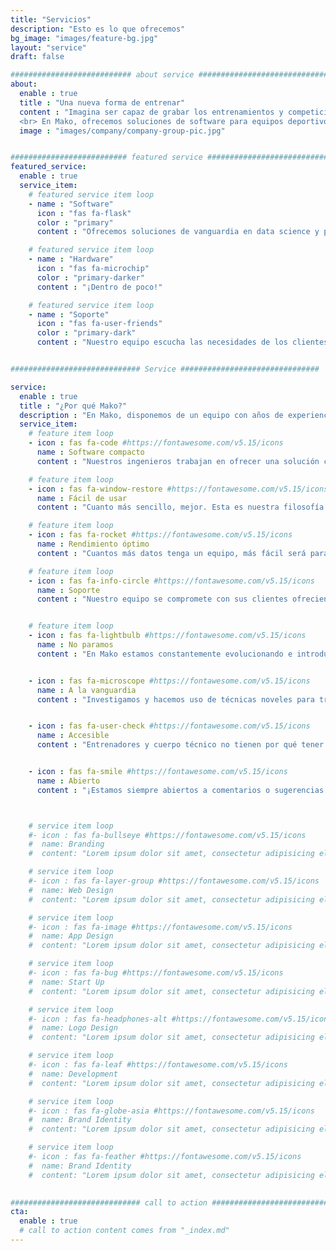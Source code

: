 ```yaml
---
title: "Servicios"
description: "Esto es lo que ofrecemos"
bg_image: "images/feature-bg.jpg"
layout: "service"
draft: false

########################### about service #############################
about:
  enable : true
  title : "Una nueva forma de entrenar"
  content : "Imagina ser capaz de grabar los entrenamientos y competiciones de diferentes deportistas al mismo tiempo, y poder analizar más tarde su rendimiento de forma cuantitativa comparando movimientos, valocidades frecuencias cardíacas y más con una precisión de centésimas de segundo.         
  <br> En Mako, ofrecemos soluciones de software para equipos deportivos de alto rendimiento, proveyéndolos de todo lo necesario para el análisis de su deporte o modalidad. Además, ofrecemos soporte a la hora de actualizar nuestros programas en función de sus requisitos, añadiendo nuevas funcionalidades y obteniendo así resultados más completos."
  image : "images/company/company-group-pic.jpg"


########################## featured service ############################
featured_service:
  enable : true
  service_item:
    # featured service item loop
    - name : "Software"
      icon : "fas fa-flask"
      color : "primary"
      content : "Ofrecemos soluciones de vanguardia en data science y procesado de señal"

    # featured service item loop
    - name : "Hardware"
      icon : "fas fa-microchip"
      color : "primary-darker"
      content : "¡Dentro de poco!"

    # featured service item loop
    - name : "Soporte"
      icon : "fas fa-user-friends"
      color : "primary-dark"
      content : "Nuestro equipo escucha las necesidades de los clientes para adaptar nuestras soluciones a las necesidades de los deportistas"


############################# Service ###############################

service:
  enable : true
  title : "¿Por qué Mako?"
  description : "En Mako, disponemos de un equipo con años de experiencia a sus espaldas tanto en campos de la ingeniería de datos como del deporte de alto nivel. Es por esta razón que creemos firmemente en la simbiosis entre tecnología y entrenamiento para lograr el rendimiento deportivo óptimo"
  service_item:
    # feature item loop
    - icon : fas fa-code #https://fontawesome.com/v5.15/icons
      name : Software compacto
      content : "Nuestros ingenieros trabajan en ofrecer una solución compacta con todo el software que un euipo deportivo pueda necesitar"

    # feature item loop
    - icon : fas fa-window-restore #https://fontawesome.com/v5.15/icons
      name : Fácil de usar
      content : "Cuanto más sencillo, mejor. Esta es nuestra filosofía a la hora de desarrollar unas interfaces de usuario limpias y claras."

    # feature item loop
    - icon : fas fa-rocket #https://fontawesome.com/v5.15/icons
      name : Rendimiento óptimo
      content : "Cuantos más datos tenga un equipo, más fácil será para ellos encontrar qué deben mejorar y cómo mejorarlo"

    # feature item loop
    - icon : fas fa-info-circle #https://fontawesome.com/v5.15/icons
      name : Soporte
      content : "Nuestro equipo se compromete con sus clientes ofrecienco sporte técnico y consultorio durante los primeros meses <br><br> "


    # feature item loop
    - icon : fas fa-lightbulb #https://fontawesome.com/v5.15/icons
      name : No paramos
      content : "En Mako estamos constantemente evolucionando e introduciendo nuevas ideas y actualizacioens en nuestros productos"


    - icon : fas fa-microscope #https://fontawesome.com/v5.15/icons
      name : A la vanguardia
      content : "Investigamos y hacemos uso de técnicas noveles para traer las soluciones más innovadoras al mundo del deporte"


    - icon : fas fa-user-check #https://fontawesome.com/v5.15/icons
      name : Accesible
      content : "Entrenadores y cuerpo técnico no tienen por qué tener conocimientos previos fuera del deporte para interpretar los datos obtenidos"


    - icon : fas fa-smile #https://fontawesome.com/v5.15/icons
      name : Abierto
      content : "¡Estamos siempre abiertos a comentarios o sugerencias sobre cómo mejorar la experiencia de usuario!"



    # service item loop
    #- icon : fas fa-bullseye #https://fontawesome.com/v5.15/icons
    #  name: Branding
    #  content: "Lorem ipsum dolor sit amet, consectetur adipisicing elit, sed do eiusmod tempor incididunt ut"

    # service item loop
    #- icon : fas fa-layer-group #https://fontawesome.com/v5.15/icons
    #  name: Web Design
    #  content: "Lorem ipsum dolor sit amet, consectetur adipisicing elit, sed do eiusmod tempor incididunt ut"

    # service item loop
    #- icon : fas fa-image #https://fontawesome.com/v5.15/icons
    #  name: App Design
    #  content: "Lorem ipsum dolor sit amet, consectetur adipisicing elit, sed do eiusmod tempor incididunt ut"

    # service item loop
    #- icon : fas fa-bug #https://fontawesome.com/v5.15/icons
    #  name: Start Up
    #  content: "Lorem ipsum dolor sit amet, consectetur adipisicing elit, sed do eiusmod tempor incididunt ut"

    # service item loop
    #- icon : fas fa-headphones-alt #https://fontawesome.com/v5.15/icons
    #  name: Logo Design
    #  content: "Lorem ipsum dolor sit amet, consectetur adipisicing elit, sed do eiusmod tempor incididunt ut"

    # service item loop
    #- icon : fas fa-leaf #https://fontawesome.com/v5.15/icons
    #  name: Development
    #  content: "Lorem ipsum dolor sit amet, consectetur adipisicing elit, sed do eiusmod tempor incididunt ut"

    # service item loop
    #- icon : fas fa-globe-asia #https://fontawesome.com/v5.15/icons
    #  name: Brand Identity
    #  content: "Lorem ipsum dolor sit amet, consectetur adipisicing elit, sed do eiusmod tempor incididunt ut"

    # service item loop
    #- icon : fas fa-feather #https://fontawesome.com/v5.15/icons
    #  name: Brand Identity
    #  content: "Lorem ipsum dolor sit amet, consectetur adipisicing elit, sed do eiusmod tempor incididunt ut"
  

############################# call to action #################################
cta:
  enable : true
  # call to action content comes from "_index.md"
---
```

